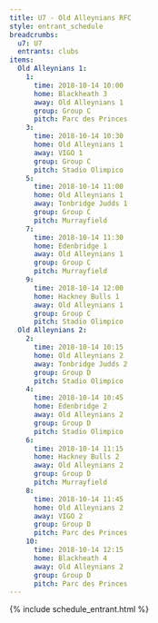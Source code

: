 ```yaml
---
title: U7 - Old Alleynians RFC
style: entrant_schedule
breadcrumbs:
  u7: U7
  entrants: clubs
items:
  Old Alleynians 1:
    1:
      time: 2018-10-14 10:00
      home: Blackheath 3
      away: Old Alleynians 1
      group: Group C
      pitch: Parc des Princes
    3:
      time: 2018-10-14 10:30
      home: Old Alleynians 1
      away: VIGO 1
      group: Group C
      pitch: Stadio Olimpico
    5:
      time: 2018-10-14 11:00
      home: Old Alleynians 1
      away: Tonbridge Judds 1
      group: Group C
      pitch: Murrayfield
    7:
      time: 2018-10-14 11:30
      home: Edenbridge 1
      away: Old Alleynians 1
      group: Group C
      pitch: Murrayfield
    9:
      time: 2018-10-14 12:00
      home: Hackney Bulls 1
      away: Old Alleynians 1
      group: Group C
      pitch: Stadio Olimpico
  Old Alleynians 2:
    2:
      time: 2018-10-14 10:15
      home: Old Alleynians 2
      away: Tonbridge Judds 2
      group: Group D
      pitch: Stadio Olimpico
    4:
      time: 2018-10-14 10:45
      home: Edenbridge 2
      away: Old Alleynians 2
      group: Group D
      pitch: Stadio Olimpico
    6:
      time: 2018-10-14 11:15
      home: Hackney Bulls 2
      away: Old Alleynians 2
      group: Group D
      pitch: Murrayfield
    8:
      time: 2018-10-14 11:45
      home: Old Alleynians 2
      away: VIGO 2
      group: Group D
      pitch: Parc des Princes
    10:
      time: 2018-10-14 12:15
      home: Blackheath 4
      away: Old Alleynians 2
      group: Group D
      pitch: Parc des Princes
---
```


{% include schedule_entrant.html %}
